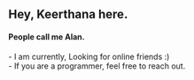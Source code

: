 <h2>Hey, Keerthana here.</h2>    
<h4>People call me Alan.</h4>   
<p>- I am currently, Looking for online friends :)<br>- If you are a programmer, feel free to reach out.</p> 
<!---     
keerthana5958v/keerthana5958v is a ✨ special ✨ repository because its `README.md` (this file) appears on your GitHub profile.
You can click the Preview link to take a look at your changes.
--->  
